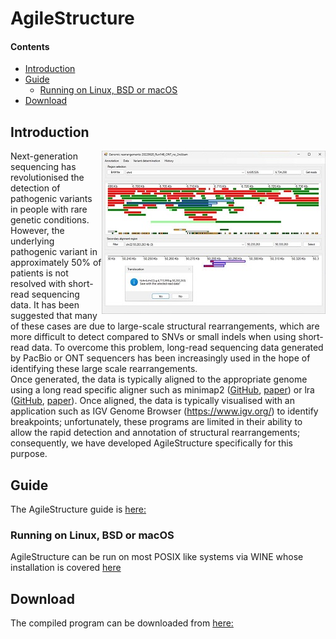 # AgileStructure

#### Contents
- [Introduction](#Introduction)
- [Guide](guide)
    * [Running on Linux, BSD or macOS](#running-on-linux-bsd-or-macos)
- [Download](program)


## Introduction

<img align="right" src="introFigure.jpg">

Next-generation sequencing has revolutionised the detection of pathogenic variants in people with rare genetic conditions. However, the underlying pathogenic variant in approximately 50% of patients is not resolved with short-read sequencing data. It has been suggested that many of these cases are due to large-scale structural rearrangements, which are more difficult to detect compared to SNVs or small indels when using short-read data. To overcome this problem, long-read sequencing data generated by PacBio or ONT sequencers has been increasingly used in the hope of identifying these large scale rearrangements.  
Once generated, the data is typically aligned to the appropriate genome using a long read specific aligner such as minimap2 ([GitHub](https://github.com/lh3/minimap2), [paper](https://academic.oup.com/bioinformatics/article/34/18/3094/4994778)) or lra ([GitHub](https://github.com/ChaissonLab/LRA), [paper](https://journals.plos.org/ploscompbiol/article?id=10.1371/journal.pcbi.1009078)). Once aligned, the data is typically visualised with an application such as IGV Genome Browser (https://www.igv.org/) to identify breakpoints; unfortunately, these programs are limited in their ability to allow the rapid detection and annotation of structural rearrangements; consequently, we have developed AgileStructure specifically for this purpose. 

## Guide

The AgileStructure guide is [here:](guide/README.md)

### Running on Linux, BSD or macOS
AgileStructure can be run on most POSIX like systems via WINE whose installation is covered [here](https://github.com/msjimc/RunningWindowsProgramsOnLinux)

## Download

The compiled program can be downloaded from [here:](program/README.md)
